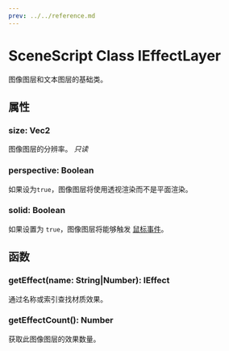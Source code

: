 ```yaml
---
prev: ../../reference.md
---
```


# SceneScript Class IEffectLayer

图像图层和文本图层的基础类。

## 属性

### size: Vec2

图像图层的分辨率。 *只读*

### perspective: Boolean

如果设为`true`，图像图层将使用透视渲染而不是平面渲染。

### solid: Boolean

如果设置为 `true`，图像图层将能够触发 [鼠标事件](/wallpaper-engine-docs/scene/scenescript/reference/event/cursor)。

## 函数

### getEffect(name: String|Number): IEffect

通过名称或索引查找材质效果。

### getEffectCount(): Number

获取此图像图层的效果数量。